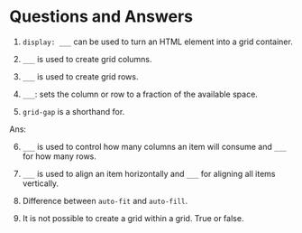 # Questions and Answers

1. `display: ___` can be used to turn an HTML element into a grid container.

2. `___` is used to create grid columns.

3. `___` is used to create grid rows.

4. `___`: sets the column or row to a fraction of the available space.

5. `grid-gap` is a shorthand for.

Ans:

6. `___` is used to control how many columns an item will consume and `___` for how many rows.

7. `___` is used to align an item horizontally and `___` for aligning all items vertically.

8. Difference between `auto-fit` and `auto-fill`.

9. It is not possible to create a grid within a grid. True or false.
